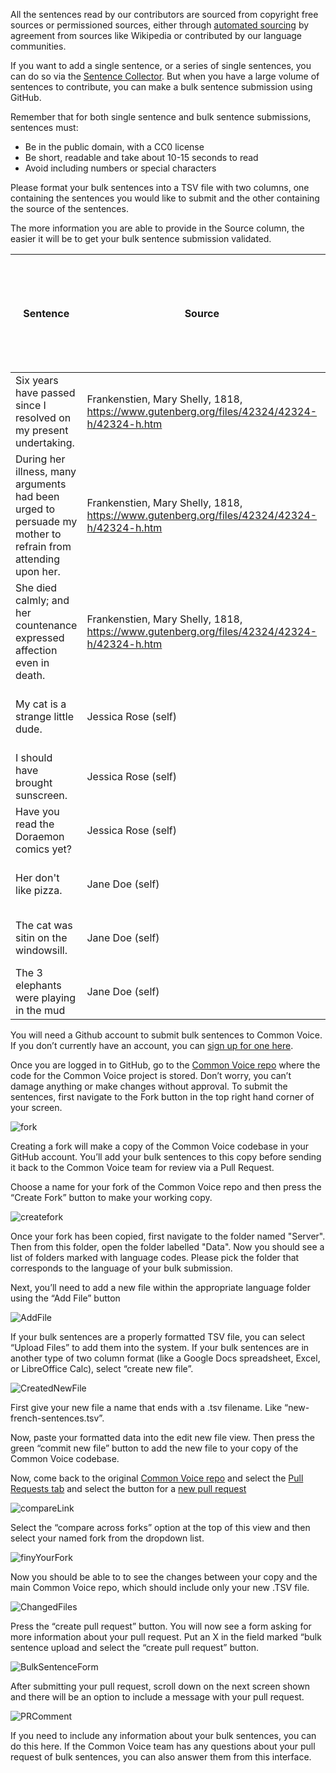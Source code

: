 All the sentences read by our contributors are sourced from copyright free sources or permissioned sources, either through [automated sourcing](https://github.com/common-voice/cv-sentence-extractor) by agreement from sources like Wikipedia or contributed by our language communities.

If you want to add a single sentence, or a series of single sentences, you can do so via the [Sentence Collector](https://foundation.mozilla.org/en/blog/the-new-common-voice-sentence-collector/). But when you have a large volume of sentences to contribute, you can make a bulk sentence submission using GitHub.

Remember that for both single sentence and bulk sentence submissions, sentences must:
- Be in the public domain, with a CC0 license
- Be short, readable and take about 10-15 seconds to read
- Avoid including numbers or special characters

Please format your bulk sentences into a TSV file with two columns, one containing the sentences you would like to submit and the other containing the source of the sentences.

The more information you are able to provide in the Source column, the easier it will be to get your bulk sentence submission validated.

| Sentence  |  Source |  Additional rationale for open license | Sentence Quality Assurance Feedback (optional) O = satisfactory sentence, X = unsatisfactory sentence
|---|---|---|---|
| Six years have passed since I resolved on my present undertaking. | Frankenstien, Mary Shelly, 1818, https://www.gutenberg.org/files/42324/42324-h/42324-h.htm | My own submission, copyright waived | O
| During her illness, many arguments had been urged to persuade my mother to refrain from attending upon her. | Frankenstien, Mary Shelly, 1818, https://www.gutenberg.org/files/42324/42324-h/42324-h.htm | My own submission, copyright waived | O
| She died calmly; and her countenance expressed affection even in death. | Frankenstien, Mary Shelly, 1818, https://www.gutenberg.org/files/42324/42324-h/42324-h.htm | MCV CC0 waiver process - see legal form | O
| My cat is a strange little dude. | Jessica Rose (self)  | MCV CC0 waiver process - see legal form | O
| I should have brought sunscreen. | Jessica Rose (self)  | More than 100 years since publication | O
| Have you read the Doraemon comics yet? | Jessica Rose (self) | More than 100 years since publication | O
| Her don't like pizza. | Jane Doe (self) | My own submission, copyright waived | X
| The cat was sitin on the windowsill. | Jane Doe (self) | My own submission, copyright waived | X
| The 3 elephants were playing in the mud | Jane Doe (self) | My own submission, copyright waived | X

You will need a Github account to submit bulk sentences to Common Voice. If you don’t currently have an account, you can [sign up for one here](https://github.com/signup).

Once you are logged in to GitHub, go to the [Common Voice repo](https://github.com/common-voice/common-voice) where the code for the Common Voice project is stored. Don’t worry, you can’t damage anything or make changes without approval. To submit the sentences, first navigate to the Fork button in the top right hand corner of your screen.

![fork](https://user-images.githubusercontent.com/4729371/236475213-1deea35a-484b-4eb6-b82a-9923a901e253.png)

Creating a fork will make a copy of the Common Voice codebase in your GitHub account. You’ll add your bulk sentences to this copy before sending it back to the Common Voice team for review via a Pull Request.

Choose a name for your fork of the Common Voice repo and then press the “Create Fork” button to make your working copy.

![createfork](https://user-images.githubusercontent.com/4729371/236476944-0fee6658-04c0-455a-ab17-1d4867e59a98.png)


Once your fork has been copied, first navigate to the folder named "Server". Then from this folder, open the folder labelled "Data". Now you should see a list of folders marked with language codes. Please pick the folder that corresponds to the language of your bulk submission.

Next, you’ll need to add a new file within the appropriate language folder using the “Add File” button

![AddFile](https://user-images.githubusercontent.com/4729371/236477060-2609309b-6d60-4dc3-b87a-c81436ebe726.png)

If your bulk sentences are a properly formatted TSV file, you can select “Upload Files” to add them into the system. If your bulk sentences are in another type of two column format (like a Google Docs spreadsheet, Excel, or LibreOffice Calc), select “create new file”. 

![CreatedNewFile](https://user-images.githubusercontent.com/4729371/236477204-d4683dbd-285d-4c97-b183-04222e5293a5.png)

First give your new file a name that ends with a .tsv filename. Like “new-french-sentences.tsv”.

Now, paste your formatted data into the edit new file view. Then press the green “commit new file” button to add the new file to your copy of the Common Voice codebase.

Now, come back to the original [Common Voice repo](https://github.com/common-voice/common-voice) and select the [Pull Requests tab](https://github.com/common-voice/common-voice/pulls) and select the button for a [new pull request](https://github.com/common-voice/common-voice/compare)

![compareLink](https://user-images.githubusercontent.com/4729371/236478542-ba7cfdb0-0adb-47ca-8610-87706483491e.png)

Select the “compare across forks” option at the top of this view and then select your named fork from the dropdown list.

![finyYourFork](https://user-images.githubusercontent.com/4729371/236478650-be25abc7-30bc-4075-9f87-c4477b6330b3.png)

Now you should be able to to see the changes between your copy and the main Common Voice repo, which should include only your new .TSV file.

![ChangedFiles](https://user-images.githubusercontent.com/4729371/236478764-ebe1d746-1793-4a7f-af5b-203b89377f66.png)

Press the “create pull request” button. You will now see a form asking for more information about your pull request. Put an X in the field marked “bulk sentence upload and select the “create pull request” button.

![BulkSentenceForm](https://user-images.githubusercontent.com/4729371/236478970-27f5dc47-a6c9-4c81-ab8f-d035360cd4d2.png)

After submitting your pull request, scroll down on the next screen shown and there will be an option to include a message with your pull request.

![PRComment](https://user-images.githubusercontent.com/4729371/236479085-838ccfa6-e812-4cf2-9eef-3ab755de61b9.png)

If you need to include any information about your bulk sentences, you can do this here. If the Common Voice team has any questions about your pull request of bulk sentences, you can also answer them from this interface.
